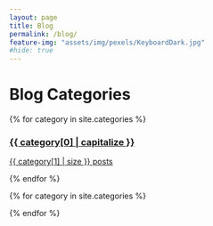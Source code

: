 ```yaml
---
layout: page
title: Blog
permalink: /blog/
feature-img: "assets/img/pexels/KeyboardDark.jpg"
#hide: true
---
```


# Blog Categories
<!-- Blog Categories -->
<div class="category-cards-row">
  {% for category in site.categories %}
  <a href="#{{ category[0] | slugify }}" class="category-card" data-category="{{ category[0] }}">
    <h3>{{ category[0] | capitalize }}</h3>
    <p>{{ category[1] | size }} posts</p>
  </a>
  {% endfor %}
</div>

<!-- Posts by Category -->
{% for category in site.categories %}
<div id="{{ category[0] | slugify }}" class="category-group" style="display:none;">
  <h2 class="category-title">Latest Posts from <span class="category-name">{{ category[0] | capitalize }}</span></h2>
  <div class="category-posts">
    {% for post in category[1] %}
    <a href="{{ post.url | relative_url }}" class="category-post-link">
      <div class="post-card">
        <div class="post-card-content">
          <div class="post-header">
            <span class="post-title">{{ post.title }}</span>
            <span class="post-date">{{ post.date | date: '%b %-d, %Y' }}</span>
          </div>
          <p class="post-excerpt">{{ post.excerpt }}</p>
          <div class="post-tags">
            {% for tag in post.tags %}
            <a href="/tags/#{{ tag }}" class="tag">{{ tag }}</a>
            {% endfor %}
          </div>
        </div>
      </div>
    </a>
    {% endfor %}
  </div>
</div>
{% endfor %}
